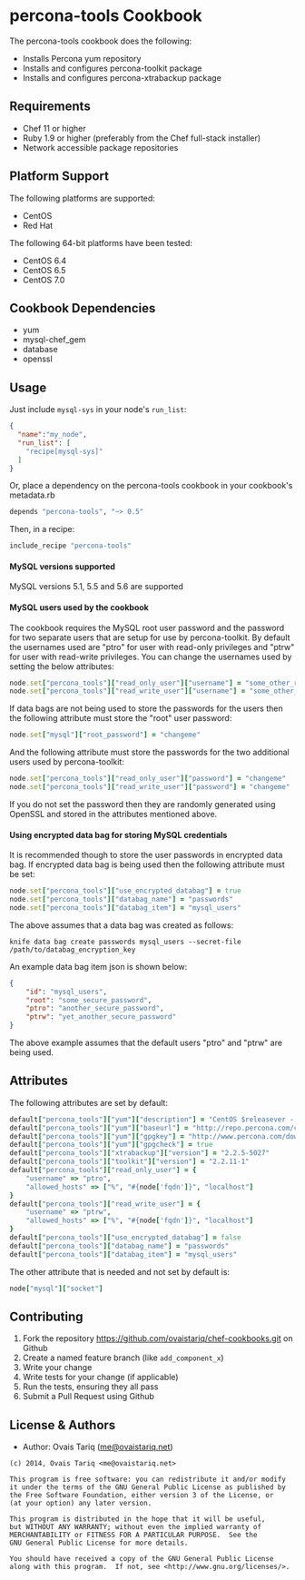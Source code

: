 percona-tools Cookbook
=====================
The percona-tools cookbook does the following:
- Installs Percona yum repository
- Installs and configures percona-toolkit package
- Installs and configures percona-xtrabackup package

Requirements
------------
- Chef 11 or higher
- Ruby 1.9 or higher (preferably from the Chef full-stack installer)
- Network accessible package repositories

Platform Support
----------------
The following platforms are supported:
* CentOS
* Red Hat

The following 64-bit platforms have been tested:
* CentOS 6.4
* CentOS 6.5
* CentOS 7.0

Cookbook Dependencies
---------------------
- yum
- mysql-chef_gem
- database
- openssl

Usage
-----
Just include `mysql-sys` in your node's `run_list`:

```json
{
  "name":"my_node",
  "run_list": [
    "recipe[mysql-sys]"
  ]
}
```

Or, place a dependency on the percona-tools cookbook in your cookbook's  metadata.rb

```ruby
depends "percona-tools", "~> 0.5"
```

Then, in a recipe:

```ruby
include_recipe "percona-tools"
```

#### MySQL versions supported
MySQL versions 5.1, 5.5 and 5.6 are supported

#### MySQL users used by the cookbook
The cookbook requires the MySQL root user password and the password for two separate users that are setup for use by percona-toolkit. By default the usernames used are "ptro" for user with read-only privileges and "ptrw" for user with read-write privileges. You can change the usernames used by setting the below attributes:
```ruby
node.set["percona_tools"]["read_only_user"]["username"] = "some_other_read_only_username"
node.set["percona_tools"]["read_write_user"]["username"] = "some_other_read_write_username"
```

If data bags are not being used to store the passwords for the users then the following attribute must store the "root" user password:
```ruby
node.set["mysql"]["root_password"] = "changeme"
```

And the following attribute must store the passwords for the two additional users used by percona-toolkit:
```ruby
node.set["percona_tools"]["read_only_user"]["password"] = "changeme"
node.set["percona_tools"]["read_write_user"]["password"] = "changeme"
```

If you do not set the password then they are randomly generated using OpenSSL and stored in the attributes mentioned above.


#### Using encrypted data bag for storing MySQL credentials
It is recommended though to store the user passwords in encrypted data bag.
If encrypted data bag is being used then the following attribute must be set:
```ruby
node.set["percona_tools"]["use_encrypted_databag"] = true
node.set["percona_tools"]["databag_name"] = "passwords"
node.set["percona_tools"]["databag_item"] = "mysql_users"
```

The above assumes that a data bag was created as follows:
```
knife data bag create passwords mysql_users --secret-file /path/to/databag_encryption_key
```

An example data bag item json is shown below:
```json
{
    "id": "mysql_users",
    "root": "some_secure_password",
    "ptro": "another_secure_password",
    "ptrw": "yet_another_secure_password"
}
```

The above example assumes that the default users "ptro" and "ptrw" are being used.


Attributes
----------
The following attributes are set by default:
```ruby
default["percona_tools"]["yum"]["description"] = "CentOS $releasever - Percona"
default["percona_tools"]["yum"]["baseurl"] = "http://repo.percona.com/centos/$releasever/os/$basearch/"
default["percona_tools"]["yum"]["gpgkey"] = "http://www.percona.com/downloads/RPM-GPG-KEY-percona"
default["percona_tools"]["yum"]["gpgcheck"] = true
default["percona_tools"]["xtrabackup"]["version"] = "2.2.5-5027"
default["percona_tools"]["toolkit"]["version"] = "2.2.11-1"
default["percona_tools"]["read_only_user"] = {
    "username" => "ptro",
    "allowed_hosts" => ["%", "#{node['fqdn']}", "localhost"]
}
default["percona_tools"]["read_write_user"] = {
    "username" => "ptrw",
    "allowed_hosts" => ["%", "#{node['fqdn']}", "localhost"]
}
default["percona_tools"]["use_encrypted_databag"] = false
default["percona_tools"]["databag_name"] = "passwords"
default["percona_tools"]["databag_item"] = "mysql_users"
```

The other attribute that is needed and not set by default is:
```ruby
node["mysql"]["socket"]
```

Contributing
------------
1. Fork the repository https://github.com/ovaistariq/chef-cookbooks.git on Github
2. Create a named feature branch (like `add_component_x`)
3. Write your change
4. Write tests for your change (if applicable)
5. Run the tests, ensuring they all pass
6. Submit a Pull Request using Github

License & Authors
-----------------
- Author: Ovais Tariq (<me@ovaistariq.net>)

```text
(c) 2014, Ovais Tariq <me@ovaistariq.net>

This program is free software: you can redistribute it and/or modify
it under the terms of the GNU General Public License as published by
the Free Software Foundation, either version 3 of the License, or
(at your option) any later version.

This program is distributed in the hope that it will be useful,
but WITHOUT ANY WARRANTY; without even the implied warranty of
MERCHANTABILITY or FITNESS FOR A PARTICULAR PURPOSE.  See the
GNU General Public License for more details.

You should have received a copy of the GNU General Public License
along with this program.  If not, see <http://www.gnu.org/licenses/>.
```
